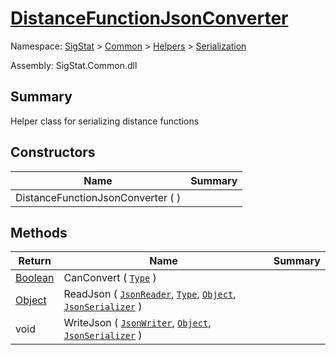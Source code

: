 # [DistanceFunctionJsonConverter](./DistanceFunctionJsonConverter.md)

Namespace: [SigStat]() > [Common]() > [Helpers]() > [Serialization]()

Assembly: SigStat.Common.dll

## Summary
Helper class for serializing distance functions

## Constructors

| Name | Summary | 
| --- | --- | 
| DistanceFunctionJsonConverter (  ) |  | 


## Methods

| Return | Name | Summary | 
| --- | --- | --- | 
| [Boolean](https://docs.microsoft.com/en-us/dotnet/api/System.Boolean) | CanConvert ( [`Type`](https://docs.microsoft.com/en-us/dotnet/api/System.Type) ) |  | 
| [Object](https://docs.microsoft.com/en-us/dotnet/api/System.Object) | ReadJson ( [`JsonReader`](./DistanceFunctionJsonConverter.md), [`Type`](https://docs.microsoft.com/en-us/dotnet/api/System.Type), [`Object`](https://docs.microsoft.com/en-us/dotnet/api/System.Object), [`JsonSerializer`](./DistanceFunctionJsonConverter.md) ) |  | 
| void | WriteJson ( [`JsonWriter`](./DistanceFunctionJsonConverter.md), [`Object`](https://docs.microsoft.com/en-us/dotnet/api/System.Object), [`JsonSerializer`](./DistanceFunctionJsonConverter.md) ) |  | 


